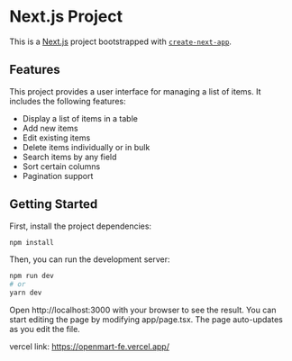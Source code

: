 # Next.js Project

This is a [Next.js](https://nextjs.org/) project bootstrapped with [`create-next-app`](https://github.com/vercel/next.js/tree/canary/packages/create-next-app).

## Features

This project provides a user interface for managing a list of items. It includes the following features:

- Display a list of items in a table
- Add new items
- Edit existing items
- Delete items individually or in bulk
- Search items by any field
- Sort certain columns
- Pagination support

## Getting Started

First, install the project dependencies:

```bash
npm install
```
Then, you can run the development server:
```bash
npm run dev
# or
yarn dev
```
Open http://localhost:3000 with your browser to see the result. You can start editing the page by modifying app/page.tsx. The page auto-updates as you edit the file.

vercel link: https://openmart-fe.vercel.app/